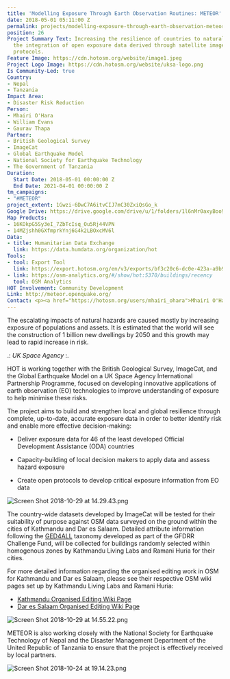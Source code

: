 ```yaml
---
title: 'Modelling Exposure Through Earth Observation Routines: METEOR'
date: 2018-05-01 05:11:00 Z
permalink: projects/modelling-exposure-through-earth-observation-meteor
position: 26
Project Summary Text: Increasing the resilience of countries to natural hazards through
  the integration of open exposure data derived through satellite imagery and open
  protocols.
Feature Image: https://cdn.hotosm.org/website/image1.jpeg
Project Logo Image: https://cdn.hotosm.org/website/uksa-logo.png
Is Community-Led: true
Country:
- Nepal
- Tanzania
Impact Area:
- Disaster Risk Reduction
Person:
- Mhairi O'Hara
- William Evans
- Gaurav Thapa
Partner:
- British Geological Survey
- ImageCat
- Global Earthquake Model
- National Society for Earthquake Technology
- The Government of Tanzania
Duration:
  Start Date: 2018-05-01 00:00:00 Z
  End Date: 2021-04-01 00:00:00 Z
tm_campaigns:
- "#METEOR"
project_extent: 1Gwzi-6DwC7A6itvCIJ7mC30ZxiQsGo_k
Google Drive: https://drive.google.com/drive/u/1/folders/1l6nMr0axyBoo9rWWdI_E4CqLLjwmWAoD
Map Products:
- 16KOkpG5Sy3eI_7ZbTcIsq_Ou5Rj44VPN
- 14MZjshh0GXfmprkYnj6G4k2LBOxcMV6l
Data:
- title: Humanitarian Data Exchange
  link: https://data.humdata.org/organization/hot
Tools:
- tool: Export Tool
  link: https://export.hotosm.org/en/v3/exports/bf3c20c6-dc0e-423a-a9b9-97b53cd7a8da
- link: https://osm-analytics.org/#/show/hot:5370/buildings/recency
  tool: OSM Analytics
HOT Involvement: Community Development
Link: http://meteor.openquake.org/
Contact: <p><a href="https://hotosm.org/users/mhairi_ohara">Mhairi O'Hara</a></p>
---
```


The escalating impacts of natural hazards are caused mostly by increasing exposure of populations and assets. It is estimated that the world will see the construction of 1 billion new dwellings by 2050 and this growth may lead to rapid increase in risk.

.: *UK Space Agency* :.

HOT is working together with the British Geological Survey, ImageCat, and the Global Earthquake Model on a UK Space Agency International Partnership Programme, focused on developing innovative applications of earth observation (EO) technologies to improve understanding of exposure to help minimise these risks.

The project aims to build and strengthen local and global resilience through complete, up-to-date, accurate exposure data in order to better identify risk and enable more effective decision-making:

* Deliver exposure data for 46 of the least developed Official Development Assistance (ODA) countries

* Capacity-building of local decision makers to apply data and assess hazard exposure

* Create open protocols to develop critical exposure information from EO data

![Screen Shot 2018-10-29 at 14.29.43.png](https://cdn.hotosm.org/website/Screen+Shot+2018-10-29+at+14.29.43.png)

The country-wide datasets developed by ImageCat will be tested for their suitability of purpose against OSM data surveyed on the ground within the cities of Kathmandu and Dar es Salaam. Detailed attribute information following the [GED4ALL](https://wiki.openstreetmap.org/wiki/GED4ALL) taxonomy developed as part of the GFDRR Challenge Fund, will be collected for buildings randomly selected within homogenous zones by Kathmandu Living Labs and Ramani Huria for their cities.

For more detailed information regarding the organised editing work in OSM for Kathmandu and Dar es Salaam, please see their respective OSM wiki pages set up by Kathmandu Living Labs and Ramani Huria:

* [Kathmandu Organised Editing Wiki Page](https://wiki.openstreetmap.org/wiki/Directed_Edits/METEOR_Digitizing_Kathmandu) 
* [Dar es Salaam Organised Editing Wiki Page](https://wiki.openstreetmap.org/wiki/Meteor_project_in_Tanzania)

![Screen Shot 2018-10-29 at 14.55.22.png](https://cdn.hotosm.org/website/Screen+Shot+2018-10-29+at+14.55.22.png)

METEOR is also working closely with the National Society for Earthquake Technology of Nepal and the Disaster Management Department of the United Republic of Tanzania to ensure that the project is effectively received by local partners.

![Screen Shot 2018-10-24 at 19.14.23.png](https://cdn.hotosm.org/website/Screen+Shot+2018-10-24+at+19.14.23.png)